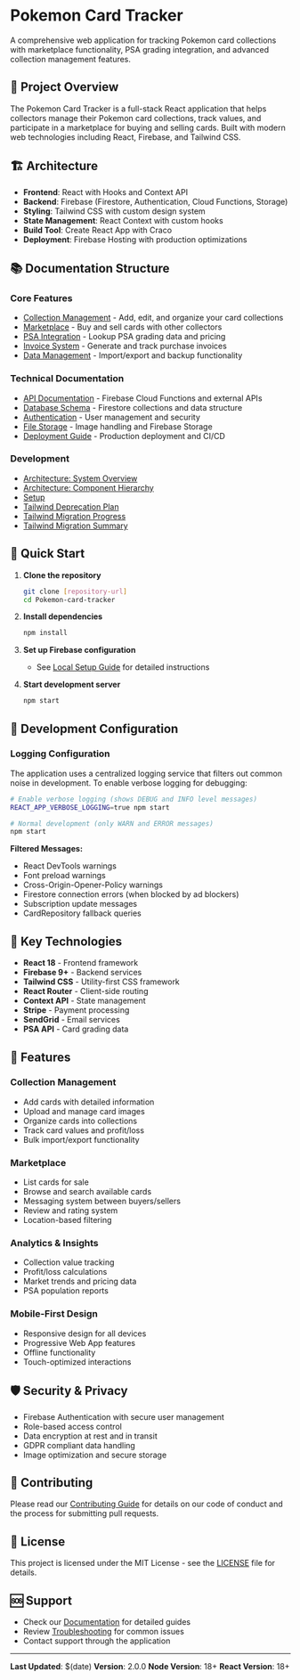 # Pokemon Card Tracker

A comprehensive web application for tracking Pokemon card collections with marketplace functionality, PSA grading integration, and advanced collection management features.

## 🎯 Project Overview

The Pokemon Card Tracker is a full-stack React application that helps collectors manage their Pokemon card collections, track values, and participate in a marketplace for buying and selling cards. Built with modern web technologies including React, Firebase, and Tailwind CSS.

## 🏗️ Architecture

- **Frontend**: React with Hooks and Context API
- **Backend**: Firebase (Firestore, Authentication, Cloud Functions, Storage)
- **Styling**: Tailwind CSS with custom design system
- **State Management**: React Context with custom hooks
- **Build Tool**: Create React App with Craco
- **Deployment**: Firebase Hosting with production optimizations

## 📚 Documentation Structure

### Core Features
- [Collection Management](./docs/collection-management.md) - Add, edit, and organize your card collections
- [Marketplace](./docs/marketplace.md) - Buy and sell cards with other collectors
- [PSA Integration](./docs/psa-integration.md) - Lookup PSA grading data and pricing
- [Invoice System](./docs/invoice-system.md) - Generate and track purchase invoices
- [Data Management](./docs/data-management.md) - Import/export and backup functionality

### Technical Documentation
- [API Documentation](./docs/api-documentation.md) - Firebase Cloud Functions and external APIs
- [Database Schema](./docs/database-schema.md) - Firestore collections and data structure
- [Authentication](./docs/authentication.md) - User management and security
- [File Storage](./docs/file-storage.md) - Image handling and Firebase Storage
- [Deployment Guide](./docs/deployment.md) - Production deployment and CI/CD

### Development
- [Architecture: System Overview](./docs/architecture/SYSTEM_OVERVIEW.md)
- [Architecture: Component Hierarchy](./docs/architecture/COMPONENT_HIERARCHY.md)
- [Setup](./docs/setup/README-LOCAL-SETUP.md)
- [Tailwind Deprecation Plan](./docs/features/TAILWIND_DEPRECATION_PLAN.md)
- [Tailwind Migration Progress](./docs/features/TAILWIND_MIGRATION_PROGRESS.md)
- [Tailwind Migration Summary](./docs/features/TAILWIND_MIGRATION_SUMMARY.md)

## 🚀 Quick Start

1. **Clone the repository**
   ```bash
   git clone [repository-url]
   cd Pokemon-card-tracker
   ```

2. **Install dependencies**
   ```bash
   npm install
   ```

3. **Set up Firebase configuration**
   - See [Local Setup Guide](./docs/local-setup.md) for detailed instructions

4. **Start development server**
   ```bash
   npm start
   ```

## 🔧 Development Configuration

### Logging Configuration
The application uses a centralized logging service that filters out common noise in development. To enable verbose logging for debugging:

```bash
# Enable verbose logging (shows DEBUG and INFO level messages)
REACT_APP_VERBOSE_LOGGING=true npm start

# Normal development (only WARN and ERROR messages)
npm start
```

**Filtered Messages:**
- React DevTools warnings
- Font preload warnings  
- Cross-Origin-Opener-Policy warnings
- Firestore connection errors (when blocked by ad blockers)
- Subscription update messages
- CardRepository fallback queries

## 🔧 Key Technologies

- **React 18** - Frontend framework
- **Firebase 9+** - Backend services
- **Tailwind CSS** - Utility-first CSS framework
- **React Router** - Client-side routing
- **Context API** - State management
- **Stripe** - Payment processing
- **SendGrid** - Email services
- **PSA API** - Card grading data

## 📱 Features

### Collection Management
- Add cards with detailed information
- Upload and manage card images
- Organize cards into collections
- Track card values and profit/loss
- Bulk import/export functionality

### Marketplace
- List cards for sale
- Browse and search available cards
- Messaging system between buyers/sellers
- Review and rating system
- Location-based filtering

### Analytics & Insights
- Collection value tracking
- Profit/loss calculations
- Market trends and pricing data
- PSA population reports

### Mobile-First Design
- Responsive design for all devices
- Progressive Web App features
- Offline functionality
- Touch-optimized interactions

## 🛡️ Security & Privacy

- Firebase Authentication with secure user management
- Role-based access control
- Data encryption at rest and in transit
- GDPR compliant data handling
- Image optimization and secure storage

## 🔄 Contributing

Please read our [Contributing Guide](./docs/contributing.md) for details on our code of conduct and the process for submitting pull requests.

## 📄 License

This project is licensed under the MIT License - see the [LICENSE](./LICENSE) file for details.

## 🆘 Support

- Check our [Documentation](./docs/) for detailed guides
- Review [Troubleshooting](./docs/troubleshooting.md) for common issues
- Contact support through the application

---

**Last Updated**: $(date)
**Version**: 2.0.0
**Node Version**: 18+
**React Version**: 18+
